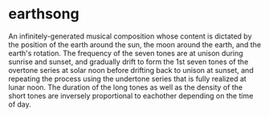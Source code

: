 # earthsong
An infinitely-generated musical composition whose content is dictated by the position of the earth around the sun, the moon around the earth, and the earth's rotation.  The frequency of the seven tones are at unison during sunrise and sunset, and gradually drift to form the 1st seven tones of the overtone series at solar noon before drifting back to unison at sunset, and repeating the process using the undertone series that is fully realized at lunar noon.  The duration of the long tones as well as the density of the short tones are inversely proportional to eachother depending on the time of day.
